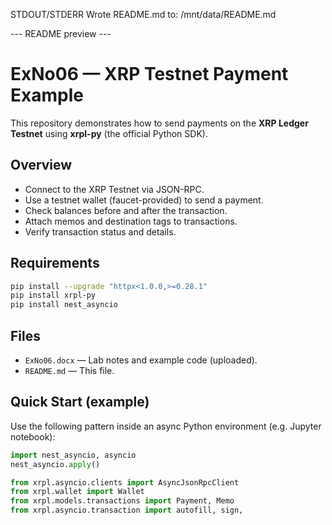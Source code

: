 STDOUT/STDERR
Wrote README.md to: /mnt/data/README.md

--- README preview ---

# ExNo06 — XRP Testnet Payment Example

This repository demonstrates how to send payments on the **XRP Ledger Testnet** using **xrpl-py** (the official Python SDK).

## Overview
- Connect to the XRP Testnet via JSON-RPC.
- Use a testnet wallet (faucet-provided) to send a payment.
- Check balances before and after the transaction.
- Attach memos and destination tags to transactions.
- Verify transaction status and details.

## Requirements
```bash
pip install --upgrade "httpx<1.0.0,>=0.28.1"
pip install xrpl-py
pip install nest_asyncio
```

## Files
- `ExNo06.docx` — Lab notes and example code (uploaded).
- `README.md` — This file.

## Quick Start (example)
Use the following pattern inside an async Python environment (e.g. Jupyter notebook):

```python
import nest_asyncio, asyncio
nest_asyncio.apply()

from xrpl.asyncio.clients import AsyncJsonRpcClient
from xrpl.wallet import Wallet
from xrpl.models.transactions import Payment, Memo
from xrpl.asyncio.transaction import autofill, sign, 
